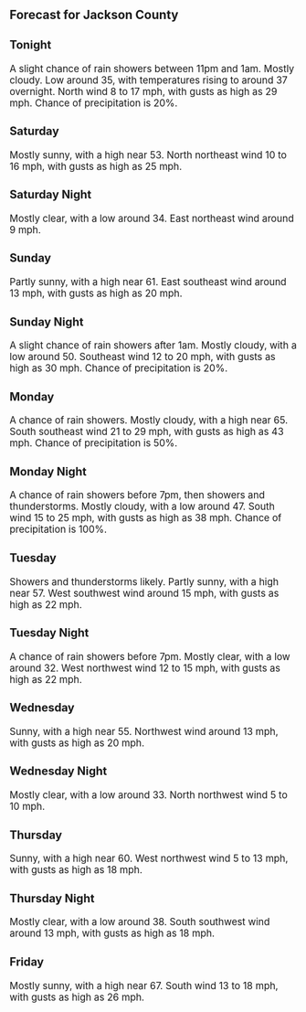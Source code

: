<div>
   <h2>Forecast for Jackson County</h2>
   <p>
      <div style="font-size:120%">
         <h3>Tonight</h3>A slight chance of rain showers between 11pm and 1am. Mostly cloudy. Low around 35, with temperatures rising to around 37
         overnight. North wind 8 to 17 mph, with gusts as high as 29 mph. Chance of precipitation is 20%.<br></div>
   </p>
   <p>
      <div style="font-size:120%">
         <h3>Saturday</h3>Mostly sunny, with a high near 53. North northeast wind 10 to 16 mph, with gusts as high as 25 mph.<br></div>
   </p>
   <p>
      <div style="font-size:120%">
         <h3>Saturday Night</h3>Mostly clear, with a low around 34. East northeast wind around 9 mph.<br></div>
   </p>
   <p>
      <div style="font-size:120%">
         <h3>Sunday</h3>Partly sunny, with a high near 61. East southeast wind around 13 mph, with gusts as high as 20 mph.<br></div>
   </p>
   <p>
      <div style="font-size:120%">
         <h3>Sunday Night</h3>A slight chance of rain showers after 1am. Mostly cloudy, with a low around 50. Southeast wind 12 to 20 mph, with gusts as
         high as 30 mph. Chance of precipitation is 20%.<br></div>
   </p>
   <p>
      <div style="font-size:120%">
         <h3>Monday</h3>A chance of rain showers. Mostly cloudy, with a high near 65. South southeast wind 21 to 29 mph, with gusts as high as 43
         mph. Chance of precipitation is 50%.<br></div>
   </p>
   <p>
      <div style="font-size:120%">
         <h3>Monday Night</h3>A chance of rain showers before 7pm, then showers and thunderstorms. Mostly cloudy, with a low around 47. South wind 15 to
         25 mph, with gusts as high as 38 mph. Chance of precipitation is 100%.<br></div>
   </p>
   <p>
      <div style="font-size:120%">
         <h3>Tuesday</h3>Showers and thunderstorms likely. Partly sunny, with a high near 57. West southwest wind around 15 mph, with gusts as high
         as 22 mph.<br></div>
   </p>
   <p>
      <div style="font-size:120%">
         <h3>Tuesday Night</h3>A chance of rain showers before 7pm. Mostly clear, with a low around 32. West northwest wind 12 to 15 mph, with gusts as high
         as 22 mph.<br></div>
   </p>
   <p>
      <div style="font-size:120%">
         <h3>Wednesday</h3>Sunny, with a high near 55. Northwest wind around 13 mph, with gusts as high as 20 mph.<br></div>
   </p>
   <p>
      <div style="font-size:120%">
         <h3>Wednesday Night</h3>Mostly clear, with a low around 33. North northwest wind 5 to 10 mph.<br></div>
   </p>
   <p>
      <div style="font-size:120%">
         <h3>Thursday</h3>Sunny, with a high near 60. West northwest wind 5 to 13 mph, with gusts as high as 18 mph.<br></div>
   </p>
   <p>
      <div style="font-size:120%">
         <h3>Thursday Night</h3>Mostly clear, with a low around 38. South southwest wind around 13 mph, with gusts as high as 18 mph.<br></div>
   </p>
   <p>
      <div style="font-size:120%">
         <h3>Friday</h3>Mostly sunny, with a high near 67. South wind 13 to 18 mph, with gusts as high as 26 mph.<br></div>
   </p>
</div>